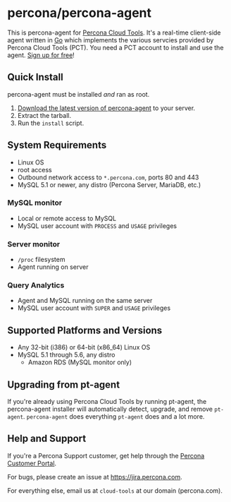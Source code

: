 percona/percona-agent
=====================

This is percona-agent for [Percona Cloud Tools](https://cloud.percona.com).  It's a real-time client-side agent written in [Go](http://golang.org/) which implements the various servcies provided by Percona Cloud Tools (PCT).  You need a PCT account to install and use the agent.  [Sign up for free](https://cloud.percona.com/signup)!

Quick Install
-------------

percona-agent must be installed _and_ ran as root.

1. [Download the latest version of percona-agent](http://www.percona.com/downloads/percona-agent/LATEST/) to your server.
1. Extract the tarball.
1. Run the `install` script.

System Requirements
-------------------

* Linux OS
* root access
* Outbound network access to `*.percona.com`, ports 80 and 443
* MySQL 5.1 or newer, any distro (Percona Server, MariaDB, etc.)

### MySQL monitor
 * Local or remote access to MySQL
 * MySQL user account with `PROCESS` and `USAGE` privileges

### Server monitor
 * `/proc` filesystem
 * Agent running on server

### Query Analytics
 * Agent and MySQL running on the same server
 * MySQL user account with `SUPER` and `USAGE` privileges

Supported Platforms and Versions
--------------------------------

* Any 32-bit (i386) or 64-bit (x86_64) Linux OS
* MySQL 5.1 through 5.6, any distro
  * Amazon RDS (MySQL monitor only)

Upgrading from pt-agent
-----------------------

If you're already using Percona Cloud Tools by running pt-agent, the percona-agent installer will automatically detect, upgrade, and remove `pt-agent`.  `percona-agent` does everything `pt-agent` does and a lot more.

Help and Support
----------------

If you're a Percona Support customer, get help through the [Percona Customer Portal](https://customers.percona.com).

For bugs, please create an issue at https://jira.percona.com.

For everything else, email us at `cloud-tools` at our domain (percona.com).
